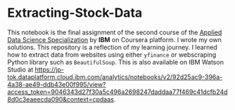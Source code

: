 # Extracting-Stock-Data
This notebook is the final assignment of the second course of the <u>Applied Data Science Specialization</u> by <b>IBM</b> on Coursera platform. I wrote my own solutions.
This repository is a reflection of my learning journey. I learned how to extract data from websites using either `yfinance` or webscraping Python library such as `BeautifulSoup`. 
This is also available on IBM Watson Studio at https://jp-tok.dataplatform.cloud.ibm.com/analytics/notebooks/v2/92d25ac9-396a-4a38-ae49-ddb43e00f995/view?access_token=9046343d27f30a5c496a2698247daddaa77f469c41dcfb24d8d0c3eaeecda090&context=cpdaas.
